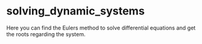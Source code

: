 # solving_dynamic_systems
Here you can find the Eulers method to solve differential equations and get the roots regarding the system.
